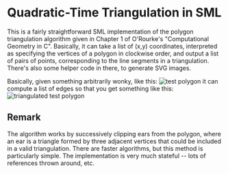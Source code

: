 # Quadratic-Time Triangulation in SML

This is a fairly straightforward SML implementation of the polygon triangulation algorithm given in Chapter 1 of O'Rourke's "Computational Geometry in C". Basically, it can take a list of (x,y) coordinates, interpreted as specifying the vertices of a polygon in clockwise order, and output a list of pairs of points, corresponding to the line segments in a triangulation. There's also some helper code in there, to generate SVG images.

Basically, given something arbitrarily wonky, like this: ![test polygon](https://cdn.rawgit.com/kilimanjaro/sml-triangulate/master/testPoly.svg)
it can compute a list of edges so that you get something like this: ![triangulated test polygon](https://cdn.rawgit.com/kilimanjaro/sml-triangulate/master/testPoly.svg)

## Remark
The algorithm works by successively clipping ears from the polygon, where an ear is a triangle formed by three adjacent vertices that could be included in a valid triangulation. There are faster algorithms, but this method is particularly simple. The implementation is very much stateful -- lots of references thrown around, etc.
